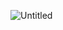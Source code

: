 
![Untitled](https://user-images.githubusercontent.com/75694750/210179572-7e7d5cc2-0274-4dd6-acb2-f565adae7dec.png)
